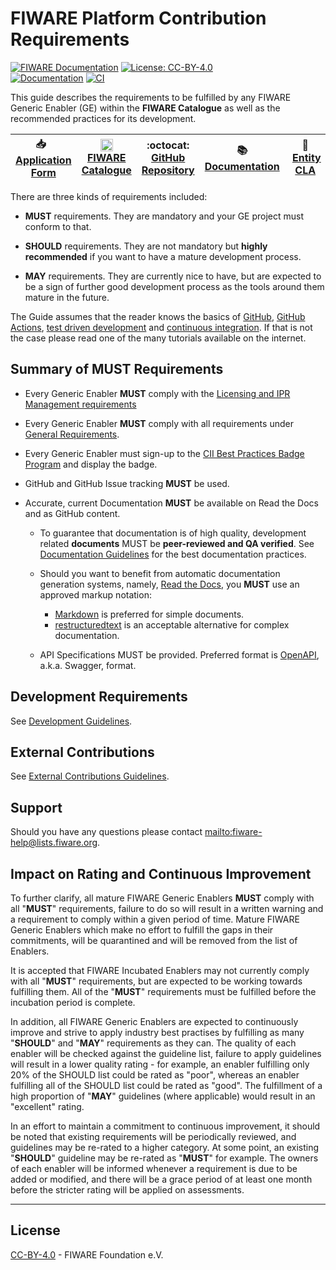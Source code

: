 # FIWARE Platform Contribution Requirements

[![FIWARE Documentation](https://nexus.lab.fiware.org/repository/raw/public/badges/chapters/documentation.svg)](https://fiware-requirements.readthedocs.io)
[![License: CC-BY-4.0](https://img.shields.io/github/license/fiware/developmentGuidelines.svg)](https://creativecommons.org/licenses/by/4.0/)
<br>
[![Documentation](https://img.shields.io/readthedocs/fiware-requirements.svg)](https://fiware-requirements.readthedocs.io)
[![CI](https://github.com/FIWARE/contribution-requirements/workflows/CI/badge.svg)](https://github.com/FIWARE/contribution-requirements/actions?query=workflow%3ACI)

This guide describes the requirements to be fulfilled by any FIWARE Generic Enabler (GE) within the **FIWARE Catalogue**
as well as the recommended practices for its development.

| :inbox_tray: &nbsp; [Application Form](https://docs.google.com/forms/d/e/1FAIpQLSdp_QkAG8p5XJK-WDB1xPNY9e4VCvNEJyxwugBvMI6uSPe3fA/viewform?c=0&w=1) | <img src="https://www.fiware.org/wp-content/uploads/2017/11/favicon-1.png" height="20px" width="20px"/> [FIWARE Catalogue](https://www.fiware.org/developers/catalogue/) | :octocat: [GitHub Repository](https://github.com/FIWARE/catalogue) | :books: [Documentation](https://fiware-requirements.readthedocs.io) | :handshake: &nbsp;[Entity CLA](https://fiware.github.io/contribution-requirements/entity-cla.pdf) |
| --------------------------------------------------------------------------------------------------------------------------------------------------- | ------------------------------------------------------------------------------------------------------------------------------------------------------------------------ | ------------------------------------------------------------------ | ------------------------------------------------------------------- | ------------------------------------------------------------------------------------------------- |


There are three kinds of requirements included:

-   **MUST** requirements. They are mandatory and your GE project must conform to that.

-   **SHOULD** requirements. They are not mandatory but **highly recommended** if you want to have a mature development
    process.

-   **MAY** requirements. They are currently nice to have, but are expected to be a sign of further good development
    process as the tools around them mature in the future.

The Guide assumes that the reader knows the basics of [GitHub](https://github.com), [GitHub Actions](https://github.com/features/actions),
[test driven development](https://en.wikipedia.org/wiki/Test-driven_development) and
[continuous integration](https://en.wikipedia.org/wiki/Continuous_integration). If that is not the case please read one
of the many tutorials available on the internet.

## Summary of MUST Requirements

-   Every Generic Enabler **MUST** comply with the [Licensing and IPR Management requirements](https://fiware-requirements.readthedocs.io/en/latest/GE_Requirements/#licensing-and-ipr-management)

-   Every Generic Enabler **MUST** comply with all requirements under [General Requirements](https://fiware-requirements.readthedocs.io/en/latest/GE_Requirements).

-   Every Generic Enabler must sign-up to the
    [CII Best Practices Badge Program](https://bestpractices.coreinfrastructure.org/en/signup) and display the badge.

-   GitHub and GitHub Issue tracking **MUST** be used.

-   Accurate, current Documentation **MUST** be available on Read the Docs and as GitHub content.

    -   To guarantee that documentation is of high quality, development related **documents** MUST be **peer-reviewed
        and QA verified**. See
        [Documentation Guidelines](https://fiware-requirements.readthedocs.io/en/latest/development/index.html#documentation)
        for the best documentation practices.

    -   Should you want to benefit from automatic documentation generation systems, namely,
        [Read the Docs](https://readthedocs.org), you **MUST** use an approved markup notation:

        -   [Markdown](https://github.com/adam-p/markdown-here/wiki/Markdown-Cheatsheet) is preferred for simple
            documents.
        -   [restructuredtext](https://github.com/ralsina/rst-cheatsheet/blob/master/rst-cheatsheet.rst) is an
            acceptable alternative for complex documentation.

    -   API Specifications MUST be provided. Preferred format is
        [OpenAPI](https://github.com/OAI/OpenAPI-Specification), a.k.a. Swagger, format.

## Development Requirements

See [Development Guidelines](https://fiware-requirements.readthedocs.io/en/latest/development).

## External Contributions

See [External Contributions Guidelines](https://fiware-requirements.readthedocs.io/en/latest/external_contributions).

## Support

Should you have any questions please contact [mailto:fiware-help@lists.fiware.org](mailto:fiware-help@lists.fiware.org).

## Impact on Rating and Continuous Improvement

To further clarify, all mature FIWARE Generic Enablers **MUST** comply with all "**MUST**" requirements, failure to do
so will result in a written warning and a requirement to comply within a given period of time. Mature FIWARE Generic
Enablers which make no effort to fulfill the gaps in their commitments, will be quarantined and will be removed from the
list of Enablers.

It is accepted that FIWARE Incubated Enablers may not currently comply with all "**MUST**" requirements, but are
expected to be working towards fulfilling them. All of the "**MUST**" requirements must be fulfilled before the
incubation period is complete.

In addition, all FIWARE Generic Enablers are expected to continuously improve and strive to apply industry best
practises by fulfilling as many "**SHOULD**" and "**MAY**" requirements as they can. The quality of each enabler will be
checked against the guideline list, failure to apply guidelines will result in a lower quality rating - for example, an
enabler fulfilling only 20% of the SHOULD list could be rated as "poor", whereas an enabler fulfilling all of the SHOULD
list could be rated as "good". The fulfillment of a high proportion of "**MAY**" guidelines (where applicable) would
result in an "excellent" rating.

In an effort to maintain a commitment to continuous improvement, it should be noted that existing requirements will be
periodically reviewed, and guidelines may be re-rated to a higher category. At some point, an existing "**SHOULD**"
guideline may be re-rated as "**MUST**" for example. The owners of each enabler will be informed whenever a requirement
is due to be added or modified, and there will be a grace period of at least one month before the stricter rating will
be applied on assessments.

---

## License

[CC-BY-4.0](LICENSE) - FIWARE Foundation e.V.
